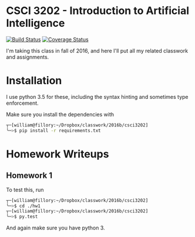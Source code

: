 # CSCI 3202 - Introduction to Artificial Intelligence

[![Build Status](https://travis-ci.org/willzfarmer/CSCI3202.png?branch=master)](https://travis-ci.org/willzfarmer/CSCI3202)
[![Coverage Status](https://coveralls.io/repos/github/willzfarmer/CSCI3202/badge.png?branch=master)](https://coveralls.io/github/willzfarmer/CSCI3202?branch=master)

I'm taking this class in fall of 2016, and here I'll put all my related
classwork and assignments.

# Installation

I use python 3.5 for these, including the syntax hinting and sometimes type
enforcement.

Make sure you install the dependencies with

```bash
┬─[william@fillory:~/Dropbox/classwork/2016b/csci3202]
╰─>$ pip install -r requirements.txt
```

# Homework Writeups

## Homework 1

To test this, run

```bash
┬─[william@fillory:~/Dropbox/classwork/2016b/csci3202]
╰─>$ cd ./hw1
┬─[william@fillory:~/Dropbox/classwork/2016b/csci3202]
╰─>$ py.test
```

And again make sure you have python 3.
